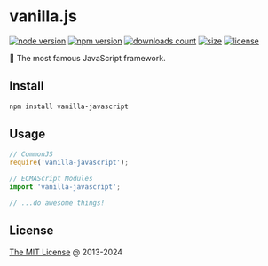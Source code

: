 # vanilla.js

[![node version](https://img.shields.io/node/v/vanilla-javascript.svg)](https://www.npmjs.com/package/vanilla-javascript)
[![npm version](https://badge.fury.io/js/vanilla-javascript.svg)](https://badge.fury.io/js/vanilla-javascript)
[![downloads count](https://img.shields.io/npm/dt/vanilla-javascript.svg)](https://www.npmjs.com/package/vanilla-javascript)
[![size](https://packagephobia.com/badge?p=vanilla-javascript)](https://packagephobia.com/result?p=vanilla-javascript)
[![license](https://img.shields.io/npm/l/vanilla-javascript.svg)](https://piecioshka.mit-license.org)

🌴 The most famous JavaScript framework.

## Install

```bash
npm install vanilla-javascript
```

## Usage

```js
// CommonJS
require('vanilla-javascript');

// ECMAScript Modules
import 'vanilla-javascript';

// ...do awesome things!
```

## License

[The MIT License](https://piecioshka.mit-license.org) @ 2013-2024
